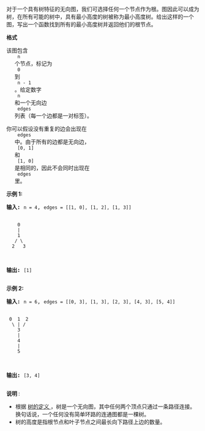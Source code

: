 <html>
 <body>
  <p>
   对于一个具有树特征的无向图，我们可选择任何一个节点作为根。图因此可以成为树，在所有可能的树中，具有最小高度的树被称为最小高度树。给出这样的一个图，写出一个函数找到所有的最小高度树并返回他们的根节点。
  </p>
  <p>
   <strong>
    格式
   </strong>
  </p>
  <p>
   该图包含
   <code>
    n
   </code>
   个节点，标记为
   <code>
    0
   </code>
   到
   <code>
    n - 1
   </code>
   。给定数字
   <code>
    n
   </code>
   和一个无向边
   <code>
    edges
   </code>
   列表（每一个边都是一对标签）。
  </p>
  <p>
   你可以假设没有重复的边会出现在
   <code>
    edges
   </code>
   中。由于所有的边都是无向边，
   <code>
    [0, 1]
   </code>
   和
   <code>
    [1, 0]
   </code>
   是相同的，因此不会同时出现在
   <code>
    edges
   </code>
   里。
  </p>
  <p>
   <strong>
    示例 1:
   </strong>
  </p>
  <pre><strong>输入:</strong> <code>n = 4</code>, <code>edges = [[1, 0], [1, 2], [1, 3]]</code>

        0
        |
        1
       / \
      2   3 

<strong>输出:</strong> <code>[1]</code>
</pre>
  <p>
   <strong>
    示例 2:
   </strong>
  </p>
  <pre><strong>输入:</strong> <code>n = 6</code>, <code>edges = [[0, 3], [1, 3], [2, 3], [4, 3], [5, 4]]</code>

     0  1  2
      \ | /
        3
        |
        4
        |
        5 

<strong>输出:</strong> <code>[3, 4]</code></pre>
  <p>
   <strong>
    说明
   </strong>
   :
  </p>
  <ul>
   <li>
    根据
    <a href="https://baike.baidu.com/item/%E6%A0%91/2699484?fromtitle=%E6%95%B0%E6%8D%AE%E7%BB%93%E6%9E%84+%E6%A0%91&amp;fromid=12062173&amp;fr=aladdin" target="_blank">
     树的定义
    </a>
    ，树是一个无向图，其中任何两个顶点只通过一条路径连接。 换句话说，一个任何没有简单环路的连通图都是一棵树。
   </li>
   <li>
    树的高度是指根节点和叶子节点之间最长向下路径上边的数量。
   </li>
  </ul>
 </body>
</html>